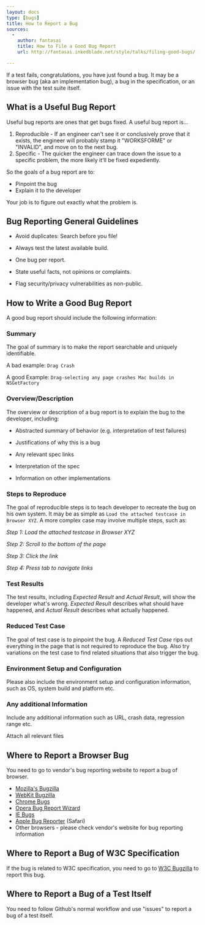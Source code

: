 ```yaml
---
layout: docs
type: [bugs]
title: How to Report a Bug
sources:
  -
    author: fantasai
    title: How to File a Good Bug Report
    url: http://fantasai.inkedblade.net/style/talks/filing-good-bugs/

---
```

If a test fails, congratulations, you have just found a bug. It may be a
browser bug (aka an implementation bug), a bug in the specification, or an
issue with the test suite itself.

## What is a Useful Bug Report

Useful bug reports are ones that get bugs fixed. A useful bug report is...

1. Reproducible - If an engineer can't see it or conclusively prove that it
exists, the engineer will probably stamp it "WORKSFORME" or "INVALID", and
move on to the next bug.
2. Specific - The quicker the engineer can trace down the issue to a specific
problem, the more likely it'll be fixed expediently.

So the goals of a bug report are to:

* Pinpoint the bug
* Explain it to the developer

Your job is to figure out exactly what the problem is.

## Bug Reporting General Guidelines

* Avoid duplicates: Search before you file!

* Always test the latest available build.

* One bug per report.

* State useful facts, not opinions or complaints.

* Flag security/privacy vulnerabilities as non-public.

## How to Write a Good Bug Report

A good bug report should include the following information:

### Summary

The goal of summary is to make the report searchable and uniquely
identifiable.

A bad example: `Drag Crash`

A good Example: `Drag-selecting any page crashes Mac builds in NSGetFactory`

### Overview/Description

The overview or description of a bug report is to explain the bug to the
developer, including:

* Abstracted summary of behavior (e.g. interpretation of test failures)

* Justifications of why this is a bug

* Any relevant spec links

* Interpretation of the spec

* Information on other implementations

### Steps to Reproduce

The goal of reproducible steps is to teach developer to recreate the bug on
his own system. It may be as simple as `Load the attached testcase in Browser
XYZ`. A more complex case may involve multiple steps, such as:

_Step 1: Load the attached testcase in Browser XYZ_

_Step 2: Scroll to the bottom of the page_

_Step 3: Click the link_

_Step 4: Press tab to navigate links_

### Test Results

The test results, including _Expected Result_ and _Actual Result_, will show
the developer what's wrong. _Expected Result_ describes what should have
happened, and _Actual Result_ describes what actually happened.

### Reduced Test Case

The goal of test case is to pinpoint the bug. A _Reduced Test Case_ rips out
everything in the page that is not required to reproduce the bug. Also try
variations on the test case to find related situations that also trigger the
bug.

### Environment Setup and Configuration

Please also include the environment setup and configuration information, such
as OS, system build and platform etc.

### Any additional Information

Include any additional information such as URL, crash data, regression range
etc.

Attach all relevant files

## Where to Report a Browser Bug

You need to go to vendor's bug reporting website to report a bug of browser.

* [Mozilla's Bugzilla][1]
* [WebKit Bugzilla][2]
* [Chrome Bugs][3]
* [Opera Bug Report Wizard][4]
* [IE Bugs][5]
* [Apple Bug Reporter][6] (Safari)
* Other browsers - please check vendor's website for bug reporting information

## Where to Report a Bug of W3C Specification

If the bug is related to W3C specification, you need to go to [W3C Bugzilla][7]
to report this bug.

## Where to Report a Bug of a Test Itself

You need to follow Github's normal workflow and use "issues" to report a bug of a test itself.

[1]: https://bugzilla.mozilla.org/
[2]: https://bugs.webkit.org/
[3]: http://crbug.com
[4]: https://bugs.opera.com/wizard/
[5]: http://connect.microsoft.com/IE
[6]: https://bugreport.apple.com
[7]: https://www.w3.org/Bugs/Public/
